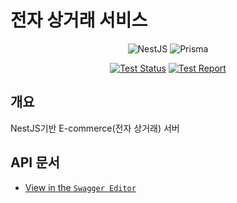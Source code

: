 # 전자 상거래 서비스

<div align=center>

![NestJS](https://img.shields.io/badge/nestjs-%23E0234E.svg?style=for-the-badge&logo=nestjs&logoColor=white)
![Prisma](https://img.shields.io/badge/Prisma-3982CE?style=for-the-badge&logo=Prisma&logoColor=white)

[![Test Status](https://github.com/industriously/e-commerce/actions/workflows/push_test_report.yml/badge.svg)](https://github.com/industriously/e-commerce/actions/workflows/push_test_report.yml)
[![Test Report](https://img.shields.io/endpoint?url=https://gist.githubusercontent.com/industriously/6c52fea04bb0438d9557e0959bbec5ec/raw/coverage_e_commerce.json)](https://industriously.github.io/e-commerce)

</div>

## 개요

NestJS기반 E-commerce(전자 상거래) 서버

## API 문서

- [View in the `Swagger Editor`](https://editor.swagger.io/?url=https://raw.githubusercontent.com/industriously/e-commerce/main/swagger.json)
